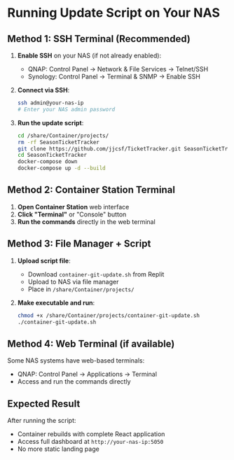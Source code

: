 # Running Update Script on Your NAS

## Method 1: SSH Terminal (Recommended)

1. **Enable SSH** on your NAS (if not already enabled):
   - QNAP: Control Panel → Network & File Services → Telnet/SSH
   - Synology: Control Panel → Terminal & SNMP → Enable SSH

2. **Connect via SSH**:
   ```bash
   ssh admin@your-nas-ip
   # Enter your NAS admin password
   ```

3. **Run the update script**:
   ```bash
   cd /share/Container/projects/
   rm -rf SeasonTicketTracker
   git clone https://github.com/jjcsf/TicketTracker.git SeasonTicketTracker
   cd SeasonTicketTracker
   docker-compose down
   docker-compose up -d --build
   ```

## Method 2: Container Station Terminal

1. **Open Container Station** web interface
2. **Click "Terminal"** or "Console" button
3. **Run the commands** directly in the web terminal

## Method 3: File Manager + Script

1. **Upload script file**:
   - Download `container-git-update.sh` from Replit
   - Upload to NAS via file manager
   - Place in `/share/Container/projects/`

2. **Make executable and run**:
   ```bash
   chmod +x /share/Container/projects/container-git-update.sh
   ./container-git-update.sh
   ```

## Method 4: Web Terminal (if available)

Some NAS systems have web-based terminals:
- QNAP: Control Panel → Applications → Terminal
- Access and run the commands directly

## Expected Result

After running the script:
- Container rebuilds with complete React application
- Access full dashboard at `http://your-nas-ip:5050`
- No more static landing page
